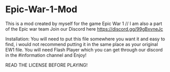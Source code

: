 # Epic-War-1-Mod
This is a mod created by myself for the game Epic War 1 // I am also a part of the Epic war team Join our Discord here https://discord.gg/99gBxvneJc

Installation: You will need to put this file somewhere you want it and easy to find, i would not recommend putting it in the same place as your original EW1 file. You will need Flash Player which you can get through our discord in the #information channel and Enjoy!

READ THE LICENSE BEFORE PLAYING!
